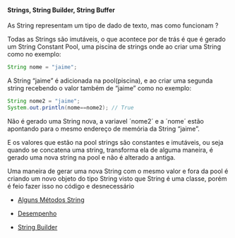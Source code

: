#### Strings, String Builder, String Buffer

As String representam um tipo de dado de texto, mas como funcionam ?

Todas as Strings são imutáveis, o que acontece por de trás é que é gerado um String Constant  Pool, uma piscina de strings onde ao criar uma String como no exemplo:

```java
String nome = "jaime";
```

A String “jaime” é adicionada na pool(piscina), e ao criar uma segunda string recebendo o valor também de “jaime” como no exemplo:

```java
String nome2 = "jaime";
System.out.println(nome==nome2); // True
```

Não é gerado uma String nova, a variavel ´nome2´ e a ´nome´ estão apontando para o mesmo endereço de memória da String “jaime”.

E os valores que estão na pool strings são constantes e imutáveis, ou seja quando se concatena uma string, transforma ela de alguma maneira, é gerado uma nova string na pool e não é alterado a antiga.

Uma maneira de gerar uma nova String com o mesmo valor e fora da pool é criando um novo objeto do tipo String visto que String é uma classe, porém é feio fazer isso no código e desnecessário

- [Alguns Métodos String](metodos.md)

- [Desempenho](desempenho.md)

- [String Builder](string_builder.md)